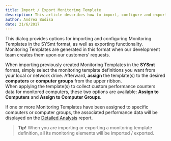 ```yaml
---
title: Import / Export Monitoring Template
description: This article describes how to import, configure and export Monitoring Templates for the successful performance monitoring of your Windows environments.
author: Andrea Budisa
date: 21/6/2017
---
```

This dialog provides options for importing and configuring Monitoring Templates in the SYSmt format, as well as exporting functionality. Monitoring Templates are generated in this format when our development team creates them upon our customers’ requests.

When importing previously created Monitoring Templates in the __SYSmt__ format, simply select the monitoring template definitions you want from your local or network drive. Afterward, __assign__ the template(s) to the desired __computers__ or __computer groups__ from the upper ribbon.  
When applying the template(s) to collect custom performance counters data for monitored computers, these two options are available:
__Assign to Computers__ and __Assign to Computer Groups__.

If one or more Monitoring Templates have been assigned to specific computers or computer groups, the associated performance data will be displayed on the [Detailed Analysis](#internal/get-to-know-syskit-monitor/reports/performance-reports/computer-performance/#detailed-analysis) report.

> __Tip!__ When you are importing or exporting a monitoring template definition, all its monitoring elements will be imported / exported.